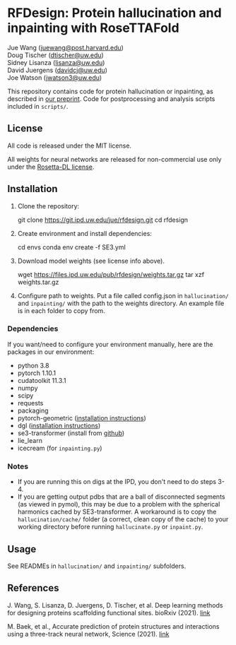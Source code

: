 # RFDesign: Protein hallucination and inpainting with RoseTTAFold
Jue Wang (juewang@post.harvard.edu)    
Doug Tischer (dtischer@uw.edu)    
Sidney Lisanza (lisanza@uw.edu)    
David Juergens (davidcj@uw.edu)    
Joe Watson (jwatson3@uw.edu)    

This repository contains code for protein hallucination or inpainting, as
described in [our
preprint](https://www.biorxiv.org/content/10.1101/2021.11.10.468128v2). Code
for postprocessing and analysis scripts included in `scripts/`.


## License

All code is released under the MIT license.

All weights for neural networks are released for non-commercial use only under the [Rosetta-DL license](https://files.ipd.uw.edu/pub/RoseTTAFold/Rosetta-DL_LICENSE.txt).

## Installation

1. Clone the repository:

    git clone https://git.ipd.uw.edu/jue/rfdesign.git
    cd rfdesign

2. Create environment and install dependencies:

    cd envs
    conda env create -f SE3.yml

3. Download model weights (see license info above).

    wget https://files.ipd.uw.edu/pub/rfdesign/weights.tar.gz
    tar xzf weights.tar.gz

4. Configure path to weights. Put a file called config.json in `hallucination/` and
`inpainting/` with the path to the weights directory. An example file is in each
folder to copy from.

### Dependencies
If you want/need to configure your environment manually, here are the packages in our environment:

 - python 3.8
 - pytorch 1.10.1
 - cudatoolkit 11.3.1
 - numpy
 - scipy
 - requests
 - packaging
 - pytorch-geometric ([installation instructions](https://pytorch-geometric.readthedocs.io/en/latest/notes/installation.html))
 - dgl ([installation instructions](https://www.dgl.ai/pages/start.html))
 - se3-transformer (install from [github](https://github.com/FabianFuchsML/se3-transformer-public))
 - lie_learn
 - icecream (for `inpainting.py`)

### Notes
 - If you are running this on digs at the IPD, you don't need to do steps 3-4.
 - If you are getting output pdbs that are a ball of disconnected segments (as viewed in pymol), this may be due to a problem with the spherical harmonics cached by SE3-transformer. A workaround is to copy the `hallucination/cache/` folder (a correct, clean copy of the cache) to your working directory before running `hallucinate.py` or `inpaint.py`.


## Usage

See READMEs in `hallucination/` and `inpainting/` subfolders.

## References

J. Wang, S. Lisanza, D. Juergens, D. Tischer, et al. Deep learning methods for designing proteins scaffolding functional sites. bioRxiv (2021). [link](https://www.biorxiv.org/content/10.1101/2021.11.10.468128v2)

M. Baek, et al., Accurate prediction of protein structures and interactions using a three-track neural network, Science (2021). [link](https://www.science.org/doi/10.1126/science.abj8754)
